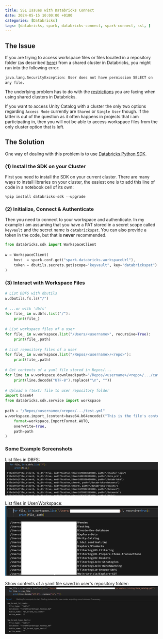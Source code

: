 ```yaml
---
title: SSL Issues with Databricks Connect
date: 2024-05-15 10:00:00 +0100
categories: [Databricks]
tags: [databricks, spark, databricks-connect, spark-connect, ssl, ]
---
```


## The Issue

If you are trying to access workspace files or files located in a repository folder (as described [here](https://learn.microsoft.com/en-us/azure/databricks/files/workspace-interact)) from a shared cluster in Databricks, you might run into the following error:

`java.lang.SecurityException: User does not have permission SELECT on any file.`

The underlying problem has to do with the [restrictions](https://docs.databricks.com/en/clusters/configure.html#shared-access-mode-limitations) you are facing when using shared clusters in Databricks.

If you want to access Unity Catalog with a cluster the only two options regarding `Access Mode` currently are `Shared` or `Single User` though. If the latter is out of the question as it often happens in projects that i am participating in, then you will not be able to access workspace files from the only cluster option that is left.

## The Solution

One way of dealing with this problem is to use [Databricks Python SDK](https://databricks-sdk-py.readthedocs.io/en/latest/).

### (1) Install the SDK on your Cluster

First you need to install the SDK on your current cluster. There are many ways to install libraries on your cluster, the easiest one is to add this line of code in a notebook cell of its own:

```python
%pip install databricks-sdk --upgrade
```

### (2) Initialize, Connect & Authenticate

Then you need to connect to your workspace and authenticate. In my example i am assuming that you have a PAT stored in a secret scope called `keyvault` and the secret name is `databrickspat`. You can also provide a token in the code, but that is __never__ recommended.

```python
from databricks.sdk import WorkspaceClient

w = WorkspaceClient(
    host  = spark.conf.get("spark.databricks.workspaceUrl"),
    token = dbutils.secrets.get(scope="keyvault", key="databrickspat")
)
```

### (3) Interact with Workspace Files

```python
# List DBFS with dbutils
w.dbutils.fs.ls("/")
 
# ...or with 'dbfs'
for file_ in w.dbfs.list("/"):
    print(file_)
    
# List workspace files of a user
for file_ in w.workspace.list("/Users/<username>", recursive=True):
    print(file_.path)
    
# List repository files of a user
for file_ in w.workspace.list("/Repos/<username>/<repo>"):
    print(file_.path)
 
# Get contents of a yaml file stored in Repos/...    
for line in w.workspace.download(path="/Repos/<username>/<repo>/.../catalog.yml"):
    print(line.decode("UTF-8").replace("\n", ""))

# Upload a (text) file to user repository folder
import base64
from databricks.sdk.service import workspace

path = "/Repos/<username>/<repo>/.../test.yml"
w.workspace.import_(content=base64.b64encode(("This is the file's content").encode()).decode(),
    format=workspace.ImportFormat.AUTO,
    overwrite=True,
    path=path
)
```

### Some Example Screenshots

List files in DBFS:
![List DBFS](/assets/img/dbfs.png)

List files in User/Workspace:
![List User Files](/assets/img/user.png)

Show contents of a yaml file saved in user's repository folder:
![Download File](/assets/img/yaml.png)
